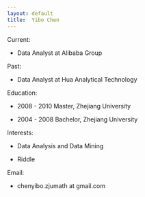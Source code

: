 ```yaml
---
layout: default
title:  Yibo Chen
---
```


Current:

 -  Data Analyst at Alibaba Group

Past:

 -  Data Analyst at Hua Analytical Technology

Education:

 -  2008 - 2010   Master, Zhejiang University

 -  2004 - 2008   Bachelor, Zhejiang University

Interests:

 -  Data Analysis and Data Mining

 -  Riddle
 
Email:

 -  chenyibo.zjumath at gmail.com